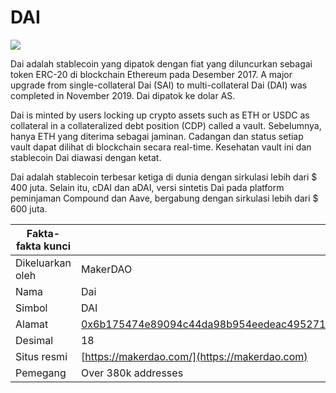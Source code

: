 # DAI

![](../../.gitbook/assets/dai.png)

Dai adalah stablecoin yang dipatok dengan fiat yang diluncurkan sebagai token ERC-20 di blockchain Ethereum pada Desember 2017. A major upgrade from single-collateral Dai (SAI) to multi-collateral Dai (DAI) was completed in November 2019. Dai dipatok ke dolar AS.

Dai is minted by users locking up crypto assets such as ETH or USDC as collateral in a collateralized debt position (CDP) called a vault. Sebelumnya, hanya ETH yang diterima sebagai jaminan. Cadangan dan status setiap vault dapat dilihat di blockchain secara real-time. Kesehatan vault ini dan stablecoin Dai diawasi dengan ketat.

Dai adalah stablecoin terbesar ketiga di dunia dengan sirkulasi lebih dari $ 400 juta. Selain itu, cDAI dan aDAI, versi sintetis Dai pada platform peminjaman Compound dan Aave, bergabung dengan sirkulasi lebih dari $ 600 juta.

| Fakta-fakta kunci |                                                                                                                     |
| ----------------- | ------------------------------------------------------------------------------------------------------------------- |
| Dikeluarkan oleh  | MakerDAO                                                                                                            |
| Nama              | Dai                                                                                                                 |
| Simbol            | DAI                                                                                                                 |
| Alamat            | [0x6b175474e89094c44da98b954eedeac495271d0f](https://etherscan.io/token/0x6b175474e89094c44da98b954eedeac495271d0f) |
| Desimal           | 18                                                                                                                  |
| Situs resmi       | [https://makerdao.com/](https://makerdao.com)                                                                       |
| Pemegang          | Over 380k addresses                                                                                                 |
